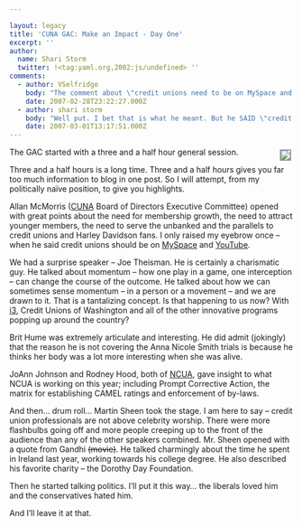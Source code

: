 ```yaml
---

layout: legacy
title: 'CUNA GAC: Make an Impact - Day One'
excerpt: ''
author:
  name: Shari Storm
  twitter: !<tag:yaml.org,2002:js/undefined> ''
comments:
  - author: VSelfridge
    body: "The comment about \"credit unions need to be on MySpace and YouTube\" would raise an eyebrow for me too...\r\n\r\nThey can be there - and should - if they have something to say & are ready to support those mediums...\r\n\r\nMaybe what he really means is: Credit Unions (and their Marketing departments) should be aware of GenY social networking sites and new media channels... To help us engage younger members. "
    date: 2007-02-28T23:22:27.000Z
  - author: shari storm
    body: "Well put. I bet that is what he meant. But he SAID \"credit unions should be on myspace and youtube.\" I have visions of board members returning to their credit unions and telling their marketing staff \"we need to be on myspace and youtube\".  But hey, if it gets board members warm to the idea, more power to it. But I, like you, raise my eyebrow about the oversimplicity of that statement. \n\n"
    date: 2007-03-01T13:17:51.000Z
---
```


<p><a href="http://flickr.com/photos/trabian/sets/72157594560158919/"><img src="http://farm1.static.flickr.com/186/405618555_f9ba9eaf1a_m.jpg" style="float:right; border: 2px solid #999999; margin: 4px;" /></a>The <span class="caps">GAC</span> started with a three and a half hour general session.</p>
<p>Three and a half hours is a long time.  Three and a half hours gives you far too much information to blog in one post. So I will attempt, from my politically naïve position, to give you highlights.</p>
<p>Allan McMorris (<a href="http://www.cuna.org"><span class="caps">CUNA</span></a> Board of Directors Executive Committee) opened with great points about the need for membership growth, the need to attract younger members, the need to serve the unbanked and the parallels to credit unions and Harley Davidson fans. I only raised my eyebrow once &#8211; when he said credit unions should be on <a href="http://www.myspace.com">MySpace</a> and <a href="http://www.youtube.com">YouTube</a>.</p>
<p>We had a surprise speaker &#8211; Joe Theisman.  He is certainly a charismatic guy.  He talked about momentum &#8211; how one play in a game, one interception &#8211; can change the course of the outcome.  He talked about how we can sometimes sense momentum &#8211; in a person or a movement &#8211; and we are drawn to it.  That is a tantalizing concept.  Is that happening to us now? With <a href="http://www.filene.org/i3">i3</a>, Credit Unions of Washington and all of the other innovative programs popping up around the country?</p>
<p>Brit Hume was extremely articulate and interesting. He did admit (jokingly) that the reason he is not covering the Anna Nicole Smith trials is because he thinks her body was a lot more interesting when she was alive.</p>
<p>JoAnn Johnson and Rodney Hood, both of <a href="http://www.ncua.gov"><span class="caps">NCUA</span></a>, gave insight to what <span class="caps">NCUA</span> is working on this year; including Prompt Corrective Action, the matrix for establishing <span class="caps">CAMEL</span> ratings and enforcement of by-laws.</p>
<p>And then&#8230; drum roll&#8230; Martin Sheen took the stage.  I am here to say &#8211; credit union professionals are not above celebrity worship. There were more flashbulbs going off and more people creeping up to the front of the audience than any of the other speakers combined.  Mr. Sheen opened with a quote from Gandhi <del>(movie)</del>.  He talked charmingly about the time he spent in Ireland last year, working towards his college degree.  He also described his favorite charity &#8211; the Dorothy Day Foundation.</p>
<p>Then he started talking politics.  I&#8217;ll put it this way&#8230; the liberals loved him and the conservatives hated him.</p>
<p>And I&#8217;ll leave it at that.</p>